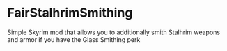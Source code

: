 # FairStalhrimSmithing
Simple Skyrim mod that allows you to additionally smith Stalhrim weapons and armor if you have the Glass Smithing perk
